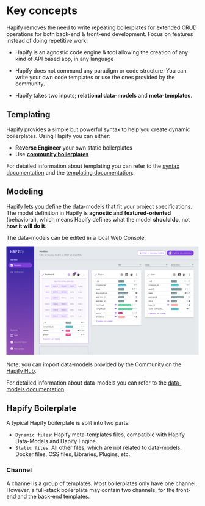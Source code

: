 # Key concepts

Hapify removes the need to write repeating boilerplates for extended CRUD operations for both back-end & front-end development. Focus on features instead of doing repetitive work!

- Hapify is an agnostic code engine & tool allowing the creation of any kind of API based app, in any language

- Hapify does not command any paradigm or code structure. You can write your own code templates or use the ones provided by the community.

- Hapify takes two inputs; **relational data-models** and **meta-templates**.

## Templating

Hapify provides a simple but powerful syntax to help you create dynamic boilerplates.
Using Hapify you can either:

- **Reverse Engineer** your own static boilerplates
- Use **[community boilerplates](https://hub.hapify.io/)**

For detailed information about templating you can refer to the [syntax documentation](../../templating/hapify/syntax/) and the [templating documentation](../../templating/javascript/usage/).

## Modeling 

Hapify lets you define the data-models that fit your project specifications. The model definition in Hapify is **agnostic** and **featured-oriented** (behavioral), which means Hapify defines what the model **should do**, not **how it will do it**.

The data-models can be edited in a local Web Console.

![Hapify GUI - models edition](../assets/gui-models-access.png 'Models Edition')

Note: you can import data-models provided by the Community on the [Hapify Hub](https://hub.hapify.io/).

For detailed information about data-models you can refer to the [data-models documentation](../models/).

## Hapify Boilerplate

A typical Hapify boilerplate is split into two parts: 

- `Dynamic files`: Hapify meta-templates files, compatible with Hapify Data-Models and Hapify Engine.
- `Static files`: All other files, which are not related to data-models: Docker files, CSS files, Libraries, Plugins, etc.

### Channel

A channel is a group of templates. Most boilerplates only have one channel. However, a full-stack boilerplate may contain two channels, for the front-end and the back-end templates.
